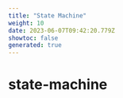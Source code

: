 ```yaml
---
title: "State Machine"
weight: 10
date: 2023-06-07T09:42:20.779Z
showtoc: false
generated: true
---
```

<!-- This file was generated from the Vendure source. Do not modify. Instead, re-run the "docs:build" script -->


# state-machine